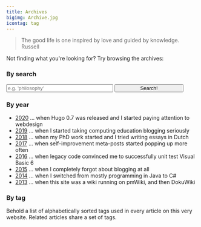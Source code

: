 ```yaml
---
title: Archives
bigimg: Archive.jpg
icontag: tag
---
```


> The good life is one inspired by love and guided by knowledge. <span>Russell</span>

Not finding what you're looking for? Try browsing the archives:

### By search

<form method="get" action="/search" class="search-form">
  <input id="zoekentxt" aria-label="Search terms" placeholder="e.g. 'philosophy'" name="q" type="text" style="width: 56%" />
  <button type="submit" class="button" style="width: 36%">Search!</button>
</form>

### By year

- [2020](/post/2020) ... when Hugo 0.7 was released and I started paying attention to webdesign
- [2019](/post/2019) ... when I started taking computing education blogging seriously
- [2018](/post/2018) ... when my PhD work started and I tried writing essays in Dutch
- [2017](/post/2017) ... when self-improvement meta-posts started popping up more often
- [2016](/post/2016) ... when legacy code convinced me to successfully unit test Visual Basic 6
- [2015](/post/2015) ... when I completely forgot about blogging at all
- [2014](/post/2014) ... when I switched from mostly programming in Java to C# 
- [2013](/post/2013) ... when this site was a wiki running on pmWiki, and then DokuWiki


### By tag


Behold a list of alphabetically sorted tags used in every article on this very website. Related articles share a set of tags. 